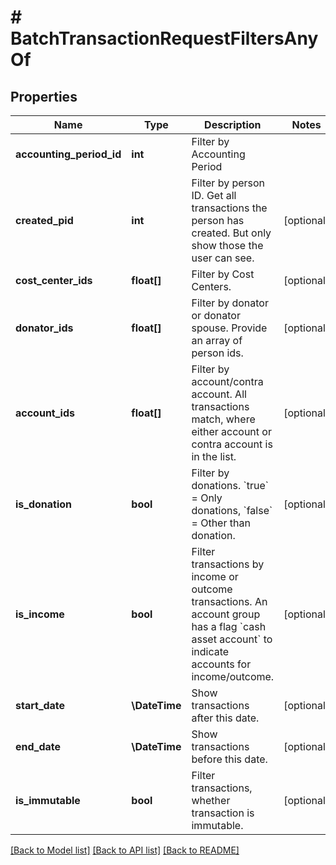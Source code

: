 # # BatchTransactionRequestFiltersAnyOf

## Properties

Name | Type | Description | Notes
------------ | ------------- | ------------- | -------------
**accounting_period_id** | **int** | Filter by Accounting Period |
**created_pid** | **int** | Filter by person ID. Get all transactions the person has created. But only show those the user can see. | [optional]
**cost_center_ids** | **float[]** | Filter by Cost Centers. | [optional]
**donator_ids** | **float[]** | Filter by donator or donator spouse. Provide an array of person ids. | [optional]
**account_ids** | **float[]** | Filter by account/contra account. All transactions match, where either account or contra account is in the list. | [optional]
**is_donation** | **bool** | Filter by donations. &#x60;true&#x60; &#x3D; Only donations, &#x60;false&#x60; &#x3D; Other than donation. | [optional]
**is_income** | **bool** | Filter transactions by income or outcome transactions. An account group has a flag &#x60;cash asset account&#x60; to indicate accounts for income/outcome. | [optional]
**start_date** | **\DateTime** | Show transactions after this date. | [optional]
**end_date** | **\DateTime** | Show transactions before this date. | [optional]
**is_immutable** | **bool** | Filter transactions, whether transaction is immutable. | [optional]

[[Back to Model list]](../../README.md#models) [[Back to API list]](../../README.md#endpoints) [[Back to README]](../../README.md)
